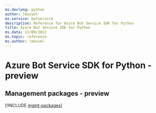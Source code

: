 ```yaml
---
ms.devlang: python
author: lmazuel
ms.service: botservice
description: Reference for Azure Bot Service SDK for Python
title: Azure Bot Service SDK for Python
ms.data: 11/09/2022
ms.topic: reference
ms.author: lmazuel
---
```

# Azure Bot Service SDK for Python - preview

## Management packages - preview
[!INCLUDE [mgmt-packages](bot-service-mgmt-index.md)]